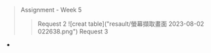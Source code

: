 > Assignment - Week 5
> > Request 2
![creat table]("resault/螢幕擷取畫面 2023-08-02 022638.png")
> > Request 3
- 